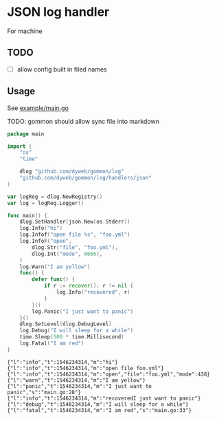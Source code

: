# JSON log handler

For machine

## TODO

- [ ] allow config built in filed names

## Usage

See [example/main.go](example/main.go)

TODO: gommon should allow sync file into markdown

````go
package main

import (
	"os"
	"time"

	dlog "github.com/dyweb/gommon/log"
	"github.com/dyweb/gommon/log/handlers/json"
)

var logReg = dlog.NewRegistry()
var log = logReg.Logger()

func main() {
	dlog.SetHandler(json.New(os.Stderr))
	log.Info("hi")
	log.Infof("open file %s", "foo.yml")
	log.InfoF("open",
		dlog.Str("file", "foo.yml"),
		dlog.Int("mode", 0666),
	)
	log.Warn("I am yellow")
	func() {
		defer func() {
			if r := recover(); r != nil {
				log.Info("recovered", r)
			}
		}()
		log.Panic("I just want to panic")
	}()
	dlog.SetLevel(dlog.DebugLevel)
	log.Debug("I will sleep for a while")
	time.Sleep(500 * time.Millisecond)
	log.Fatal("I am red")
}
````

````text
{"l":"info","t":1546234314,"m":"hi"}
{"l":"info","t":1546234314,"m":"open file foo.yml"}
{"l":"info","t":1546234314,"m":"open","file":"foo.yml","mode":438}
{"l":"warn","t":1546234314,"m":"I am yellow"}
{"l":"panic","t":1546234314,"m":"I just want to panic","s":"main.go:28"}
{"l":"info","t":1546234314,"m":"recoveredI just want to panic"}
{"l":"debug","t":1546234314,"m":"I will sleep for a while"}
{"l":"fatal","t":1546234314,"m":"I am red","s":"main.go:33"}
````